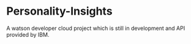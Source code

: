 # Personality-Insights

A watson developer cloud project which is still in development and API provided by IBM.
